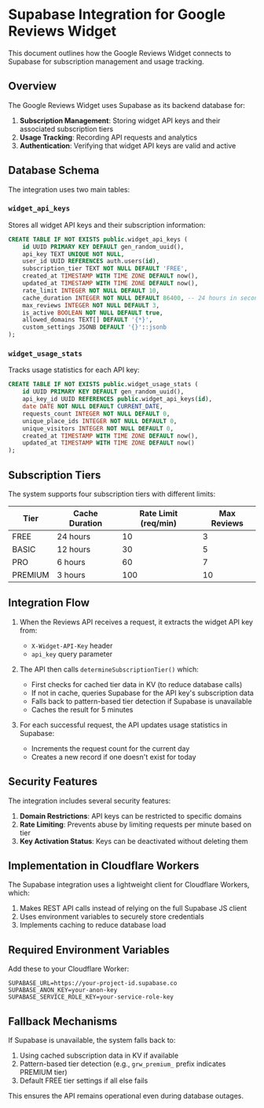 # Supabase Integration for Google Reviews Widget

This document outlines how the Google Reviews Widget connects to Supabase for subscription management and usage tracking.

## Overview

The Google Reviews Widget uses Supabase as its backend database for:

1. **Subscription Management**: Storing widget API keys and their associated subscription tiers
2. **Usage Tracking**: Recording API requests and analytics
3. **Authentication**: Verifying that widget API keys are valid and active

## Database Schema

The integration uses two main tables:

### `widget_api_keys`

Stores all widget API keys and their subscription information:

```sql
CREATE TABLE IF NOT EXISTS public.widget_api_keys (
    id UUID PRIMARY KEY DEFAULT gen_random_uuid(),
    api_key TEXT UNIQUE NOT NULL,
    user_id UUID REFERENCES auth.users(id),
    subscription_tier TEXT NOT NULL DEFAULT 'FREE',
    created_at TIMESTAMP WITH TIME ZONE DEFAULT now(),
    updated_at TIMESTAMP WITH TIME ZONE DEFAULT now(),
    rate_limit INTEGER NOT NULL DEFAULT 10,
    cache_duration INTEGER NOT NULL DEFAULT 86400, -- 24 hours in seconds
    max_reviews INTEGER NOT NULL DEFAULT 3,
    is_active BOOLEAN NOT NULL DEFAULT true,
    allowed_domains TEXT[] DEFAULT '{*}',
    custom_settings JSONB DEFAULT '{}'::jsonb
);
```

### `widget_usage_stats`

Tracks usage statistics for each API key:

```sql
CREATE TABLE IF NOT EXISTS public.widget_usage_stats (
    id UUID PRIMARY KEY DEFAULT gen_random_uuid(),
    api_key_id UUID REFERENCES public.widget_api_keys(id),
    date DATE NOT NULL DEFAULT CURRENT_DATE,
    requests_count INTEGER NOT NULL DEFAULT 0,
    unique_place_ids INTEGER NOT NULL DEFAULT 0,
    unique_visitors INTEGER NOT NULL DEFAULT 0,
    created_at TIMESTAMP WITH TIME ZONE DEFAULT now(),
    updated_at TIMESTAMP WITH TIME ZONE DEFAULT now()
);
```

## Subscription Tiers

The system supports four subscription tiers with different limits:

| Tier      | Cache Duration | Rate Limit (req/min) | Max Reviews |
|-----------|----------------|----------------------|-------------|
| FREE      | 24 hours       | 10                   | 3           |
| BASIC     | 12 hours       | 30                   | 5           |
| PRO       | 6 hours        | 60                   | 7           |
| PREMIUM   | 3 hours        | 100                  | 10          |

## Integration Flow

1. When the Reviews API receives a request, it extracts the widget API key from:
   - `X-Widget-API-Key` header 
   - `api_key` query parameter

2. The API then calls `determineSubscriptionTier()` which:
   - First checks for cached tier data in KV (to reduce database calls)
   - If not in cache, queries Supabase for the API key's subscription data
   - Falls back to pattern-based tier detection if Supabase is unavailable
   - Caches the result for 5 minutes

3. For each successful request, the API updates usage statistics in Supabase:
   - Increments the request count for the current day
   - Creates a new record if one doesn't exist for today

## Security Features

The integration includes several security features:

1. **Domain Restrictions**: API keys can be restricted to specific domains
2. **Rate Limiting**: Prevents abuse by limiting requests per minute based on tier
3. **Key Activation Status**: Keys can be deactivated without deleting them

## Implementation in Cloudflare Workers

The Supabase integration uses a lightweight client for Cloudflare Workers, which:

1. Makes REST API calls instead of relying on the full Supabase JS client
2. Uses environment variables to securely store credentials
3. Implements caching to reduce database load

## Required Environment Variables

Add these to your Cloudflare Worker:

```
SUPABASE_URL=https://your-project-id.supabase.co
SUPABASE_ANON_KEY=your-anon-key
SUPABASE_SERVICE_ROLE_KEY=your-service-role-key
```

## Fallback Mechanisms

If Supabase is unavailable, the system falls back to:

1. Using cached subscription data in KV if available
2. Pattern-based tier detection (e.g., `grw_premium_` prefix indicates PREMIUM tier)
3. Default FREE tier settings if all else fails

This ensures the API remains operational even during database outages.
